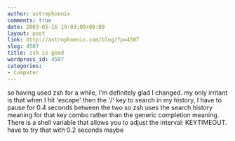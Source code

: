 ```yaml
---
author: astrophoenix
comments: true
date: 2003-05-16 19:03:00+00:00
layout: post
link: http://astrophoenix.com/blog/?p=4507
slug: 4507
title: zsh is good
wordpress_id: 4507
categories:
- Computer
---
```


so having used zsh for a while, I'm definitely glad I changed. my only irritant is that when I hit 'escape' then the '/' key to search in my history, I have to pause for 0.4 seconds between the two so zsh uses the search history meaning for that key combo rather than the generic completion meaning. There is a shell variable that allows you to adjust the interval: KEYTIMEOUT. have to try that with 0.2 seconds maybe
